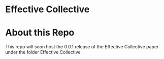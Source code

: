 # Effective Collective

# About this Repo
This repo will soon host the 0.0.1 release of the Effective Collective paper under the folder Effective Collective 
<!--stackedit_data:
eyJoaXN0b3J5IjpbOTg5MjAwMzgzLC0yNTAzNjcyMzNdfQ==
-->